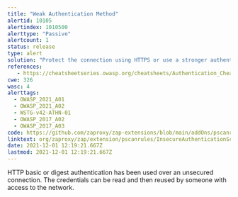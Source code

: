```yaml
---
title: "Weak Authentication Method"
alertid: 10105
alertindex: 1010500
alerttype: "Passive"
alertcount: 1
status: release
type: alert
solution: "Protect the connection using HTTPS or use a stronger authentication mechanism"
references:
   - https://cheatsheetseries.owasp.org/cheatsheets/Authentication_Cheat_Sheet.html
cwe: 326
wasc: 4
alerttags: 
  - OWASP_2021_A01
  - OWASP_2021_A02
  - WSTG-v42-ATHN-01
  - OWASP_2017_A02
  - OWASP_2017_A03
code: https://github.com/zaproxy/zap-extensions/blob/main/addOns/pscanrules/src/main/java/org/zaproxy/zap/extension/pscanrules/InsecureAuthenticationScanRule.java
linktext: org/zaproxy/zap/extension/pscanrules/InsecureAuthenticationScanRule.java
date: 2021-12-01 12:19:21.667Z
lastmod: 2021-12-01 12:19:21.667Z
---
```

HTTP basic or digest authentication has been used over an unsecured connection. The credentials can be read and then reused by someone with access to the network.
